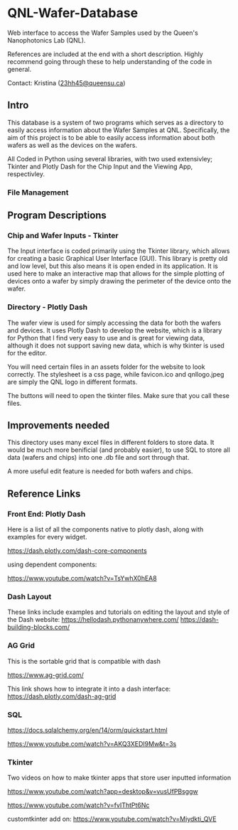 # QNL-Wafer-Database
Web interface to access the Wafer Samples used by the Queen's Nanophotonics Lab (QNL).

References are included at the end with a short description. Highly recommend going through these to help understanding of the code in general.

Contact: Kristina (23hh45@queensu.ca)

## Intro
This database is a system of two programs which serves as a directory to easily access information about the Wafer Samples at QNL. Specifically, the aim of this project is to be able to easily access information about both wafers as well as the devices on the wafers. 

All Coded in Python using several libraries, with two used extensivley; Tkinter and Plotly Dash for the Chip Input and the Viewing App, respectivley.

### File Management

## Program Descriptions
### Chip and Wafer Inputs - Tkinter
The Input interface is coded primarily using the Tkinter library, which allows for creating a basic Graphical User Interface (GUI). This library is pretty old and low level, but this also means it is open ended in its application. It is used here to make an interactive map that allows for the simple plotting of devices onto a wafer by simply drawing the perimeter of the device onto the wafer.


### Directory - Plotly Dash
The wafer view is used for simply accessing the data for both the wafers and devices. It uses Plotly Dash to develop the website, which is a library for Python that I find very easy to use and is great for viewing data, although it does not support saving new data, which is why tkinter is used for the editor. 

You will need certain files in an assets folder for the website to look correctly. The stylesheet is a css page, while favicon.ico and qnllogo.jpeg are simply the QNL logo in different formats. 

The buttons will need to open the tkinter files. Make sure that you call these files.

## Improvements needed
This directory uses many excel files in different folders to store data. It would be much more benificial (and probably easier), to use SQL to store all data (wafers and chips) into one .db file and sort through that.

A more useful edit feature is needed for both wafers and chips.

## Reference Links
### Front End: Plotly Dash
Here is a list of all the components native to plotly dash, along with examples for every widget. 

https://dash.plotly.com/dash-core-components

using dependent components: 

https://www.youtube.com/watch?v=TsYwhX0hEA8

### Dash Layout
These links include examples and tutorials on editing the layout and style of the Dash website:
https://hellodash.pythonanywhere.com/
https://dash-building-blocks.com/

### AG Grid
This is the sortable grid that is compatible with dash

https://www.ag-grid.com/

This link shows how to integrate it into a dash interface: https://dash.plotly.com/dash-ag-grid

### SQL 

https://docs.sqlalchemy.org/en/14/orm/quickstart.html 

https://www.youtube.com/watch?v=AKQ3XEDI9Mw&t=3s

### Tkinter
Two videos on how to make tkinter apps that store user inputted information

https://www.youtube.com/watch?app=desktop&v=vusUfPBsggw


https://www.youtube.com/watch?v=fvIThtPt6Nc

customtkinter add on: https://www.youtube.com/watch?v=Miydkti_QVE
